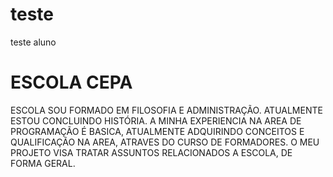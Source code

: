 # teste
teste aluno
# ESCOLA CEPA
ESCOLA
SOU FORMADO EM FILOSOFIA E ADMINISTRAÇÃO. ATUALMENTE ESTOU CONCLUINDO HISTÓRIA. A MINHA EXPERIENCIA NA AREA DE PROGRAMAÇÃO É BASICA, ATUALMENTE ADQUIRINDO CONCEITOS E QUALIFICAÇÃO NA AREA, ATRAVES DO CURSO DE FORMADORES. 
O MEU PROJETO VISA TRATAR ASSUNTOS RELACIONADOS A ESCOLA, DE FORMA GERAL. 